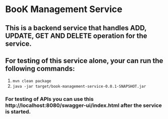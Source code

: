 # BooK Management Service

## This is a backend service that handles ADD, UPDATE, GET AND DELETE operation for the service.
## For testing of this service alone, your can run the following commands:

1. `mvn clean package`
2. `java -jar target/book-management-service-0.0.1-SNAPSHOT.jar`

### For testing of APIs you can use this http://localhost:8080/swagger-ui/index.html after the service is started.
